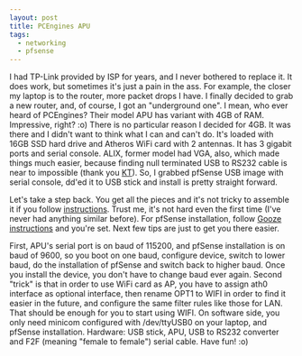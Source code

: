 ```yaml
---
layout: post
title: PCEngines APU
tags:
  - networking
  - pfsense
---
```


I had TP-Link provided by ISP for years, and I never bothered to replace it. It does work, but sometimes it's just a pain in the ass. For example, the closer my laptop is to the router, more packet drops I have. I finally decided to grab a new router, and, of course, I got an "underground one". I mean, who ever heard of PCEngines? Their model APU has variant with 4GB of RAM. Impressive, right? :o) There is no particular reason I decided for 4GB. It was there and I didn't want to think what I can and can't do. It's loaded with 16GB SSD hard drive and Atheros WiFi card with 2 antennas. It has 3 gigabit ports and serial console. ALIX, former model had VGA, also, which made things much easier, because finding null terminated USB to RS232 cable is near to impossible (thank you [KT](http://www.ktehnika.co.rs/)). So, I grabbed pfSense USB image with serial console, dd'ed it to USB stick and install is pretty straight forward.

Let's take a step back. You get all the pieces and it's not tricky to assemble it if you follow [instructions](http://www.pcengines.ch/apucool.htm). Trust me, it's not hard even the first time (I've never had anything similar before). For pfSense installation, follow [Gooze instructions](http://www.gooze.eu/howto/pfsense-installation-on-alix-apu-board-howto) and you're set. Next few tips are just to get you there easier.

First, APU's serial port is on baud of 115200, and pfSense installation is on baud of 9600, so you boot on one baud, configure device, switch to lower baud, do the installation of pfSense and switch back to higher baud. Once you install the device, you don't have to change baud ever again. Second "trick" is that in order to use WiFi card as AP, you have to assign ath0 interface as optional interface, then rename OPT1 to WIFI in order to find it easier in the future, and configure the same filter rules like those for LAN. That should be enough for you to start using WIFI. On software side, you only need minicom configured with /dev/ttyUSB0 on your laptop, and pfSense installation. Hardware: USB stick, APU, USB to RS232 converter and F2F (meaning "female to female") serial cable. Have fun! :o)
